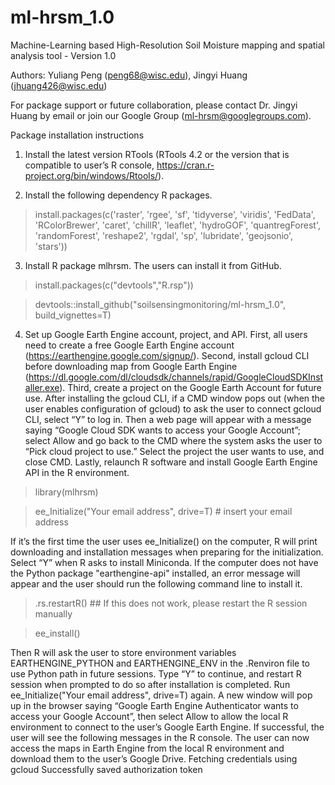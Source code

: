 # ml-hrsm_1.0

Machine-Learning based High-Resolution Soil Moisture mapping and spatial analysis tool - Version 1.0

Authors: Yuliang Peng (peng68@wisc.edu), Jingyi Huang (jhuang426@wisc.edu)

For package support or future collaboration, please contact Dr. Jingyi Huang by email or join our Google Group (ml-hrsm@googlegroups.com).

Package installation instructions 

1. Install the latest version RTools (RTools 4.2 or the version that is compatible to user’s R console, https://cran.r-project.org/bin/windows/Rtools/).

2. Install the following dependency R packages.
> install.packages(c('raster', 'rgee', 'sf', 'tidyverse', 'viridis', 'FedData', 'RColorBrewer', 'caret', 'chillR', 'leaflet', 'hydroGOF', 'quantregForest', 'randomForest', 'reshape2', 'rgdal', 'sp', 'lubridate', 'geojsonio', 'stars'))

3. Install R package mlhrsm. The users can install it from GitHub.
> install.packages(c("devtools","R.rsp"))

> devtools::install_github("soilsensingmonitoring/ml-hrsm_1.0", build_vignettes=T)

4. Set up Google Earth Engine account, project, and API. 
First, all users need to create a free Google Earth Engine account (https://earthengine.google.com/signup/). 
Second, install gcloud CLI before downloading map from Google Earth Engine (https://dl.google.com/dl/cloudsdk/channels/rapid/GoogleCloudSDKInstaller.exe). 
Third, create a project on the Google Earth Account for future use. After installing the gcloud CLI, if a CMD window pops out (when the user enables configuration of gcloud) to ask the user to connect gcloud CLI, select “Y” to log in. Then a web page will appear with a message saying “Google Cloud SDK wants to access your Google Account”; select Allow and go back to the CMD where the system asks the user to “Pick cloud project to use.” Select the project the user wants to use, and close CMD.
Lastly, relaunch R software and install Google Earth Engine API in the R environment.
> library(mlhrsm)

> ee_Initialize("Your email address", drive=T) # insert your email address

If it’s the first time the user uses ee_Initialize() on the computer, R will print downloading and installation messages when preparing for the initialization. Select “Y” when R asks to install Miniconda. If the computer does not have the Python package "earthengine-api" installed, an error message will appear and the user should run the following command line to install it.
> .rs.restartR()  ## If this does not work, please restart the R session manually

> ee_install()

Then R will ask the user to store environment variables EARTHENGINE_PYTHON and EARTHENGINE_ENV in the .Renviron file to use Python path in future sessions. Type “Y” to continue, and restart R session when prompted to do so after installation is completed. Run ee_Initialize("Your email address", drive=T) again. A new window will pop up in the browser saying “Google Earth Engine Authenticator wants to access your Google Account”, then select Allow to allow the local R environment to connect to the user’s Google Earth Engine. If successful, the user will see the following messages in the R console. The user can now access the maps in Earth Engine from the local R environment and download them to the user’s Google Drive.
Fetching credentials using gcloud
Successfully saved authorization token
